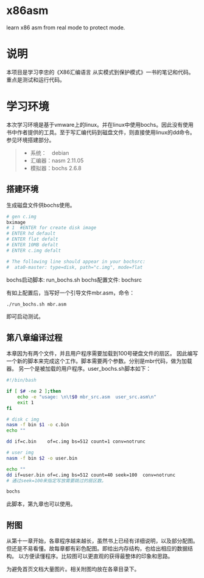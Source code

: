 # x86asm

learn x86 asm from real mode to protect mode.

# 说明
本项目是学习李忠的《X86汇编语言 从实模式到保护模式》一书的笔记和代码。重点是测试和运行代码。

# 学习环境
本次学习环境是基于vmware上的linux。并在linux中使用bochs。因此没有使用书中作者提供的工具。至于写汇编代码到磁盘文件，则直接使用linux的dd命令。参见环境搭建部分。

> * 系统：　debian
> * 汇编器：nasm 2.11.05
> * 模拟器：bochs 2.6.8


## 搭建环境
生成磁盘文件供bochs使用。
```bash
# gen c.img
bximage 
# 1  #ENTER for create disk image
# ENTER hd default 
# ENTER flat defalt
# ENTER 10MB defalt
# ENTER c.img defalt

# The following line should appear in your bochsrc:
#  ata0-master: type=disk, path="c.img", mode=flat
```

bochs启动脚本: run_bochs.sh
bochs配置文件: bochsrc

有如上配置后，当写好一个引导文件mbr.asm，命令：
```bash
./run_bochs.sh mbr.asm
```
即可启动测试。



## 第八章编译过程

本章因为有两个文件，并且用户程序需要加载到100号硬盘文件的扇区。
因此编写一个新的脚本来完成这个工作。脚本需要两个参数。分别是mbr代码，做为加载器。
另一个是被加载的用户程序。user_bochs.sh脚本如下：

```bash
#!/bin/bash

if [ $# -ne 2 ];then
    echo -e "usage: \n\t$0 mbr_src.asm  user_src.asm\n"
    exit 1
fi

# disk c img
nasm -f bin $1 -o c.bin
echo ""

dd if=c.bin    of=c.img bs=512 count=1 conv=notrunc

# user img
nasm -f bin $2 -o user.bin

echo ""
dd if=user.bin of=c.img bs=512 count=40 seek=100  conv=notrunc
# 通过seek=100来指定写放需要跳过的扇区数。

bochs

```

此脚本，第九章也可以使用。

## 附图

从第十一章开始，各章程序越来越长，虽然书上已经有详细说明，以及部分配图。
但还是不易看懂。故每章都有彩色配图。即给出内存结构，也给出相应的数据结构。
以方便读懂程序。比较图可以更直观的获得最整体的印象和思路。


为避免首页文档大量图片。相关附图均放在各章目录下。


